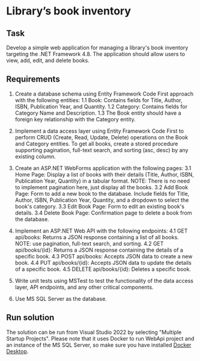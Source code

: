 # Library’s book inventory

## Task
Develop a simple web application for managing a library's book inventory targeting the .NET Framework 4.8. The application should allow users to view, add, edit, and delete books.

## Requirements
1. Create a database schema using Entity Framework Code First approach with the following entities:
1.1 Book: Contains fields for Title, Author, ISBN, Publication Year, and Quantity.
1.2 Category: Contains fields for Category Name and Description.
1.3 The Book entity should have a foreign key relationship with the Category entity.

2. Implement a data access layer using Entity Framework Code First to perform CRUD (Create, Read, Update, Delete) operations on the Book and Category entities. To get all books, create a stored procedure supporting pagination, full-text search, and sorting (asc, desc) by any existing column.

3. Create an ASP.NET WebForms application with the following pages:
3.1 Home Page: Display a list of books with their details (Title, Author, ISBN, Publication Year, Quantity) in a tabular format. NOTE: There is no need to implement pagination here, just display all the books.
3.2 Add Book Page: Form to add a new book to the database. Include fields for Title, Author, ISBN, Publication Year, Quantity, and a dropdown to select the book's category.
3.3 Edit Book Page: Form to edit an existing book's details.
3.4 Delete Book Page: Confirmation page to delete a book from the database.

4. Implement an ASP.NET Web API with the following endpoints:
4.1 GET api/books: Returns a JSON response containing a list of all books. NOTE: use pagination, full-text search, and sorting.
4.2 GET api/books/{id}: Returns a JSON response containing the details of a specific book.
4.3 POST api/books: Accepts JSON data to create a new book.
4.4 PUT api/books/{id}: Accepts JSON data to update the details of a specific book.
4.5 DELETE api/books/{id}: Deletes a specific book.

5. Write unit tests using MSTest to test the functionality of the data access layer, API endpoints, and any other critical components.

6. Use MS SQL Server as the database.

## Run solution

The solution can be run from Visual Studio 2022 by selecting "Multiple Startup Projects".
Please note that it uses Docker to run WebApi project and an instance of the MS SQL Server, so make sure you have installed [Docker Desktop](https://www.docker.com/ "Docker Desktop").
